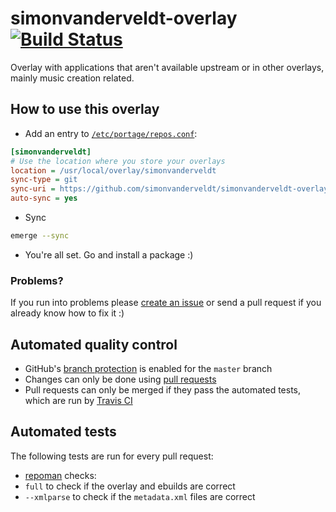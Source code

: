 # simonvanderveldt-overlay [![Build Status](https://travis-ci.org/simonvanderveldt/simonvanderveldt-overlay.svg?branch=master)](https://travis-ci.org/simonvanderveldt/simonvanderveldt-overlay)

Overlay with applications that aren't available upstream or in other overlays, mainly music creation related.

## How to use this overlay
- Add an entry to [`/etc/portage/repos.conf`](https://wiki.gentoo.org/wiki//etc/portage/repos.conf):
```ini
[simonvanderveldt]
# Use the location where you store your overlays
location = /usr/local/overlay/simonvanderveldt
sync-type = git
sync-uri = https://github.com/simonvanderveldt/simonvanderveldt-overlay.git
auto-sync = yes
```
- Sync
```sh
emerge --sync
```
- You're all set. Go and install a package :)

### Problems?
If you run into problems please [create an issue](https://github.com/simonvanderveldt/simonvanderveldt-overlay/issues/new) or send a pull request if you already know how to fix it :)

## Automated quality control
- GitHub's [branch protection](https://help.github.com/articles/about-protected-branches/) is enabled for the `master` branch
- Changes can only be done using [pull requests](https://help.github.com/articles/about-pull-requests/)
- Pull requests can only be merged if they pass the automated tests, which are run by [Travis CI](https://travis-ci.org)

## Automated tests
The following tests are run for every pull request:
- [repoman](https://wiki.gentoo.org/wiki/Repoman) checks:
 - `full` to check if the overlay and ebuilds are correct
 - `--xmlparse` to check if the `metadata.xml` files are correct
